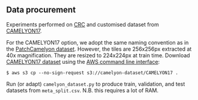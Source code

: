 ## Data procurement

Experiments performed on [CRC](https://zenodo.org/record/1214456) and customised dataset from [CAMELYON17](https://camelyon17.grand-challenge.org/).


For the CAMELYON17 option, we adopt the same naming convention as in the [PatchCamelyon dataset](https://github.com/basveeling/pcam). However, the tiles are 256x256px extracted at 40x magnification. They are resized to 224x224px at train time. Download [CAMELYON17 dataset](https://registry.opendata.aws/camelyon/) using the [AWS command line interface](https://aws.amazon.com/cli/):

```
$ aws s3 cp --no-sign-request s3://camelyon-dataset/CAMELYON17 .
```

Run (or adapt) `camelyon_dataset.py` to produce train, validation, and test datasets from `meta_split.csv`. N.B. this requires a lot of RAM.
